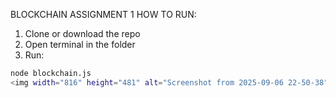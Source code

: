 BLOCKCHAIN ASSIGNMENT 1
HOW TO RUN:
1. Clone or download the repo
2. Open terminal in the folder
3. Run:
```bash
node blockchain.js
<img width="816" height="481" alt="Screenshot from 2025-09-06 22-50-38" src="https://github.com/user-attachments/assets/897490a3-7951-4ea5-9c97-f0e39efd07da" />
